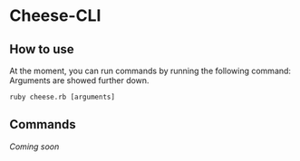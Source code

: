 # Cheese-CLI

## How to use

At the moment, you can run commands by running the following command: Arguments are showed further down.
```
ruby cheese.rb [arguments]
```

## Commands

*Coming soon*
